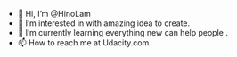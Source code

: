 - 👋 Hi, I’m @HinoLam
- 👀 I’m interested in with amazing idea to create.
- 🌱 I’m currently learning everything new can help people .
- 📫 How to reach me at Udacity.com

